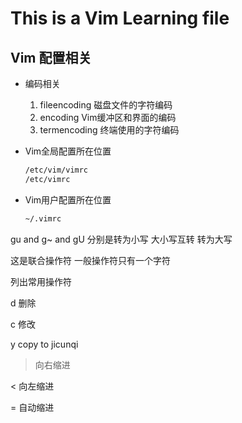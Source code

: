 # This is a Vim Learning file

## Vim 配置相关

- 编码相关
    1. fileencoding  磁盘文件的字符编码
    2. encoding Vim缓冲区和界面的编码
    3. termencoding 终端使用的字符编码

- Vim全局配置所在位置

    ```bash
    /etc/vim/vimrc
    /etc/vimrc
    ```

- Vim用户配置所在位置

    ```bash
    ~/.vimrc
    ```

gu and g~ and gU 分别是转为小写 大小写互转 转为大写

这是联合操作符 一般操作符只有一个字符

列出常用操作符

d 删除

c 修改

y copy to jicunqi

> 向右缩进

< 向左缩进

= 自动缩进


